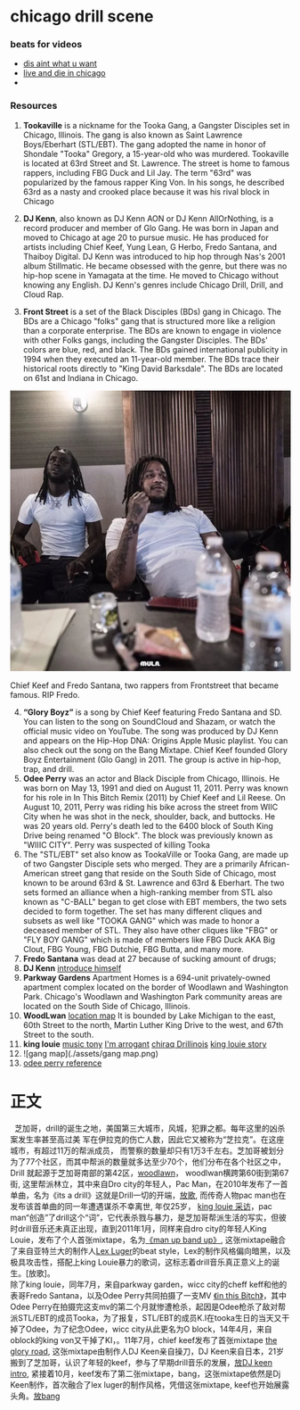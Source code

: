 # chicago drill scene

### beats for videos
* [dis aint what u want](https://www.youtube.com/watch?v=TybFtK6VTVo)
* [live and die in chicago](https://www.youtube.com/watch?v=R5HT9bZHW4o&pp=ygUkbGl2ZSBhbmQgZGllIGluIGNoaWNhZ28gaW5zdHJ1bWVudGFs)
* 
### Resources
1. **Tookaville** is a nickname for the Tooka Gang, a Gangster Disciples set in Chicago, Illinois. The gang is also known as Saint Lawrence Boys/Eberhart (STL/EBT). The gang adopted the name in honor of Shondale "Tooka" Gregory, a 15-year-old who was murdered. 
Tookaville is located at 63rd Street and St. Lawrence. 
 The street is home to famous rappers, including FBG Duck and Lil Jay. 
The term "63rd" was popularized by the famous rapper King Von. In his songs, he described 63rd as a nasty and crooked place because it was his rival block in Chicago
2. **DJ Kenn**, also known as DJ Kenn AON or DJ Kenn AllOrNothing, is a record producer and member of Glo Gang. He was born in Japan and moved to Chicago at age 20 to pursue music. He has produced for artists including Chief Keef, Yung Lean, G Herbo, Fredo Santana, and Thaiboy Digital. 
DJ Kenn was introduced to hip hop through Nas's 2001 album Stillmatic. He became obsessed with the genre, but there was no hip-hop scene in Yamagata at the time. He moved to Chicago without knowing any English. 
DJ Kenn's genres include Chicago Drill, Drill, and Cloud Rap. 

3. **Front Street** is a set of the Black Disciples (BDs) gang in Chicago. 
 The BDs are a Chicago "folks" gang that is structured more like a religion than a corporate enterprise. 
 The BDs are known to engage in violence with other Folks gangs, including the Gangster Disciples. The BDs' colors are blue, red, and black. 
The BDs gained international publicity in 1994 when they executed an 11-year-old member. The BDs trace their historical roots directly to "King David Barksdale". 
The BDs are located on 61st and Indiana in Chicago.

![cfredo](./assets/cheef_fredo.png)

Chief Keef and Fredo Santana, two rappers from Frontstreet that became famous. RIP Fredo.

4. **“Glory Boyz”** is a song by Chief Keef featuring Fredo Santana and SD. You can listen to the song on SoundCloud and Shazam, or watch the official music video on YouTube. 
The song was produced by DJ Kenn and appears on the Hip-Hop DNA: Origins Apple Music playlist. You can also check out the song on the Bang Mixtape. 
Chief Keef founded Glory Boyz Entertainment (Glo Gang) in 2011. The group is active in hip-hop, trap, and drill.
5. **Odee Perry** was an actor and Black Disciple from Chicago, Illinois. He was born on May 13, 1991 and died on August 11, 2011. Perry was known for his role in In This Bitch Remix (2011) by Chief Keef and Lil Reese. 
On August 10, 2011, Perry was riding his bike across the street from WIIC City when he was shot in the neck, shoulder, back, and buttocks. He was 20 years old. 
Perry's death led to the 6400 block of South King Drive being renamed "O Block". The block was previously known as "WIIIC CITY". 
Perry was suspected of killing Tooka
6. The "STL/EBT" set also know as TookaVille or Tooka Gang, are made up of two Gangster Disciple sets who merged. They are a primarily African-American street gang that reside on the South Side of Chicago, most known to be around 63rd & St. Lawrence and 63rd & Eberhart. The two sets formed an alliance when a high-ranking member from STL also known as "C-BALL" began to get close with EBT members, the two sets decided to form together. The set has many different cliques and subsets as well like "TOOKA GANG" which was made to honor a deceased member of STL. They also have other cliques like "FBG" or "FLY BOY GANG" which is made of members like FBG Duck AKA Big Clout, FBG Young, FBG Dutchie, FBG Butta, and many more.
7. **Fredo Santana** was dead at 27 because of sucking amount of drugs;
8. **DJ Kenn** [introduce himself](https://www.youtube.com/watch?v=f8X4K-o2Z18)  
9. **Parkway Gardens** Apartment Homes is a 694-unit privately-owned apartment complex located on the border of Woodlawn and Washington Park. Chicago's Woodlawn and Washington Park community areas are located on the South Side of Chicago, Illinois.
10. **WoodLwan** [location map](https://www.google.com/maps/place/Woodlawn,+Chicago,+IL/@41.7746109,-87.6047847,15z/data=!4m6!3m5!1s0x880e291d6fe56ceb:0x83db3624ce86f256!8m2!3d41.78058!4d-87.5915351!16zL20vMDJqMzM2?entry=ttu)
It is bounded by Lake Michigan to the east, 60th Street to the north, Martin Luther King Drive to the west, and 67th Street to the south. 
11. **king louie** [music tony](https://www.youtube.com/watch?v=jQPrrYlDgDE) [I'm arrogant](https://www.youtube.com/watch?v=MtiXcl3-I4o) [chiraq Drillinois](https://www.youtube.com/watch?v=AA4YUC4GOhQ) [king louie story](https://www.youtube.com/watch?v=fPN6E8Coy4M)
12. ![gang map](./assets/gang map.png)
13. [odee perry reference](https://allrapnews.com/documentary/the-final-hours-of-odee-perry/)

# 正文
&nbsp; 芝加哥，drill的诞生之地，美国第三大城市，风城，犯罪之都。每年这里的凶杀案发生率甚至高过美
军在伊拉克的伤亡人数，因此它又被称为“芝拉克”。在这座城市，有超过11万的帮派成员，
而警察的数量却只有1万3千左右。芝加哥被划分为了77个社区，而其中帮派的数量就多达至少70个，他们分布在各个社区之中，
Drill 就起源于芝加哥南部的第42区，[woodlawn](https://en.wikipedia.org/wiki/Woodlawn,_Chicago)，
woodlwan横跨第60街到第67街, 这里帮派林立，其中来自Dro city的年轻人，Pac Man，在2010年发布了一首单曲，名为《its a drill》这就是Drill一切的开端，[放歌](https://www.youtube.com/watch?v=mdOWY_eAhsU), 而传奇人物pac man也在发布该首单曲的同一年遭遇谋杀不幸离世, 年仅25岁， [king louie 采访](https://www.youtube.com/watch?v=H4KOX0XsIrM)，pac man“创造”了drill这个“词”，它代表杀戮与暴力，是芝加哥帮派生活的写实，但彼时drill音乐还未真正出现，直到2011年1月，同样来自dro city的年轻人King Louie，发布了个人首张mixtape，名为[《man up band up》](https://www.youtube.com/watch?v=mqh0O1ibAFE&t=231s), 这张mixtape融合了来自亚特兰大的制作人[Lex Luger](https://en.wikipedia.org/wiki/Lex_Luger_(record_producer))的beat style，Lex的制作风格偏向暗黑，以及极具攻击性，搭配上king Louie暴力的歌词，这标志着drill音乐真正意义上的诞生。[放歌]。</br>
除了king louie，同年7月，来自parkway garden，wicc city的cheff keff和他的表哥Fredo Santana，以及Odee Perry共同拍摄了一支MV [《in this Bitch》](https://www.youtube.com/watch?v=MSnTzpMOoh4)，其中Odee Perry在拍摄完这支mv的第二个月就惨遭枪杀，起因是Odee枪杀了敌对帮派STL/EBT的成员Tooka，为了报复，STL/EBT的成员K.I在tooka生日的当天又干掉了Odee，为了纪念Odee，wicc city从此更名为O block，14年4月，来自oblock的king von又干掉了KI，。11年7月，chief keef发布了首张mixtape [the glory road](https://www.youtube.com/watch?v=c9Jw2KT0pZc&list=PLx_zo2P3FeHpCVDobcamAGzkV20_RGWP2), 这张mixtape由制作人DJ Keen亲自操刀，DJ Keen来自日本，21岁搬到了芝加哥，认识了年轻的keef，参与了早期drill音乐的发展，[放DJ keen intro](https://www.youtube.com/watch?v=f8X4K-o2Z18), 紧接着10月，keef发布了第二张mixtape，bang，这张mixtape依然是Dj Keen制作，首次融合了lex luger的制作风格，凭借这张mixtape, keef也开始展露头角。[放bang](https://www.youtube.com/watch?v=bEoDSTBY_Y4)